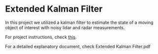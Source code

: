 # Extended Kalman Filter 

In this project we utilized a kalman filter to estimate the state of a moving object of interest with noisy lidar and radar measurements. 

For project instructions, check [this](https://github.com/udacity/CarND-Extended-Kalman-Filter-Project). 

For a detailed explanatory document, check Extended Kalman Filter.pdf 
